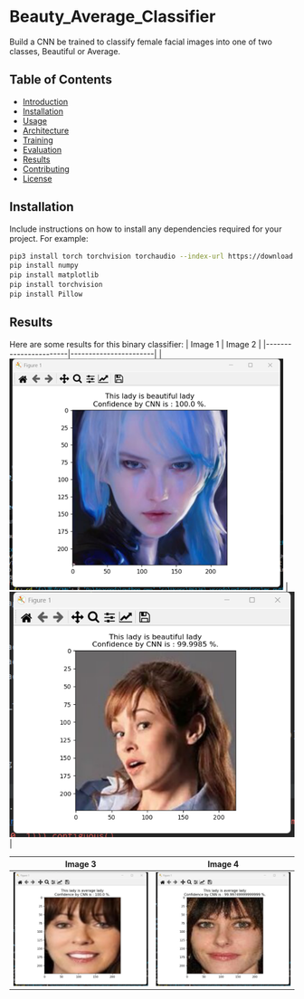 # Beauty_Average_Classifier
Build a CNN be trained to classify female facial images into one of two classes, Beautiful or Average. 

## Table of Contents
- [Introduction](#introduction)
- [Installation](#installation)
- [Usage](#usage)
- [Architecture](#architecture)
- [Training](#training)
- [Evaluation](#evaluation)
- [Results](#results)
- [Contributing](#contributing)
- [License](#license)

## Installation

Include instructions on how to install any dependencies required for your project. For example:

```bash
pip3 install torch torchvision torchaudio --index-url https://download.pytorch.org/whl/cu121
pip install numpy
pip install matplotlib
pip install torchvision
pip install Pillow
```

## Results
Here are some results for this binary classifier:
| Image 1               | Image 2               |
|-----------------------|-----------------------|
| ![Result1](res1.png)     | ![Result2](res2.png)      |

| Image 3               | Image 4               |
|-----------------------|-----------------------|
| ![Result3](res3.png)      | ![Result4](res4.png)      |

